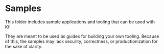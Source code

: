 # Samples

This folder includes sample applications and tooling that can be used with Kf.

They are meant to be used as guides for building your own tooling.
Because of this, the samples may lack security, correctness, or productionization for the sake of clarity.